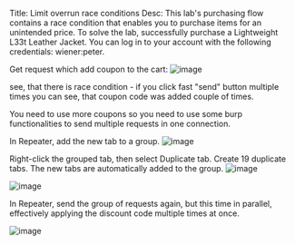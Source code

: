 Title: Limit overrun race conditions
Desc:  This lab's purchasing flow contains a race condition that enables you to purchase items for an unintended price.
To solve the lab, successfully purchase a Lightweight L33t Leather Jacket.
You can log in to your account with the following credentials: wiener:peter. 

Get request which add coupon to the cart: 
![image](https://github.com/user-attachments/assets/10f879f3-58b2-44d3-853d-897b414bc9cf)

see, that there is race condition - if you click fast "send" button multiple times you can see, that coupon code was added couple of times.

You need to use more coupons so you need to use some burp functionalities to send multiple requests in one connection.

In Repeater, add the new tab to a group.
![image](https://github.com/user-attachments/assets/3aa56116-5f3b-402d-8de8-5c7a057cc42b)

Right-click the grouped tab, then select Duplicate tab. Create 19 duplicate tabs. The new tabs are automatically added to the group. 
![image](https://github.com/user-attachments/assets/a949617f-8748-41f4-b245-66f1bf63fef2)

![image](https://github.com/user-attachments/assets/945d2475-3f9e-467c-a63a-9faef5f1c8e0)

In Repeater, send the group of requests again, but this time in parallel, effectively applying the discount code multiple times at once.

![image](https://github.com/user-attachments/assets/3b8f1284-47c2-40c1-aa08-fec79958863b)

